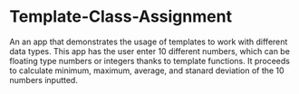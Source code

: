 # Template-Class-Assignment
An an app that demonstrates the usage of templates to work with different data types. This app has the user enter 10 different numbers,  which can be floating type numbers or integers thanks to template functions. It proceeds to calculate minimum, maximum, average, and stanard deviation of the 10 numbers inputted.  
